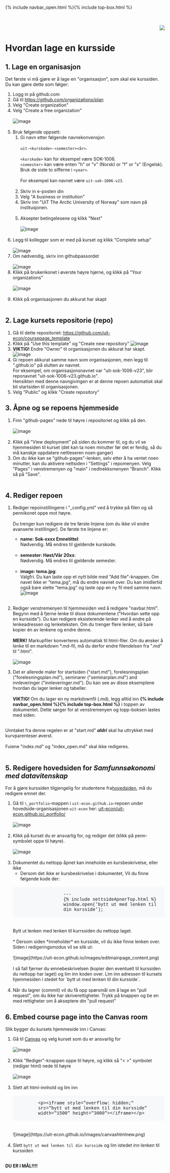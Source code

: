 
{% include navbar_open.html %}{% include top-box.html %}
<br><br><br>
<div align="right">
	<a href="readme_en.html"><img src="https://uit-econ.github.io/images/Norway.png"></a>
</div>
										   
# Hvordan lage en kursside

## 1. Lage en organisasjon

Det første vi må gjøre er å lage en "organisasjon", som skal eie kurssiden. Du kan gjøre dette som følger:

1. Logg in på github.com
2. Gå til https://github.com/organizations/plan
3. Velg "Create organization"
4. Velg "Create a free organization" <br><br> ![image](https://uit-econ.github.io/images/createfreeorg.png)<br><br>
5. Bruk følgende oppsett:
	1. Gi navn etter følgende navnekonvensjon<br><br> 
	`uit-<kurskode>-<semester><år>`.<br><br>`<kurskode>` kan for eksempel være SOK-1006.<br>`<semester>` kan være enten "h" or "v" (Norsk) or "f" or "s" (Engelsk).<br>Bruk de siste to sifferne i `<year>`.<br><br>
	For eksempel kan navnet være `uit-sok-1006-v23`.<br><br>
	3. Skriv in e-posten din
	4. Velg "A business or institution"
	5. Skriv inn "UiT The Arctic University of Norway" som navn på institusjonen.<br><br>
	6. Aksepter betingelesene og klikk "Next"<br><br> ![image](https://uit-econ.github.io/images/setup.png)<br><br>
6. Legg til kollegger som er med på kurset og klikk "Complete setup"<br><br> ![image](https://uit-econ.github.io/images/addcolleagues.png)
7. Om nødvendig, skriv inn githubpassordet <br><br> ![image](https://uit-econ.github.io/images/password.png)
8. Klikk på brukerikonet i øverste høyre hjørne, og klikk på "Your organizations"<br><br> ![image](https://uit-econ.github.io/images/selectorganizations.png)<br><br>
9. Klikk på organisasjonen du akkurat har skapt<br><br>
		
## 2. Lage kursets repositorie (repo)

1. Gå til dette repositoriet: https://github.com/uit-econ/coursepage_template 
2. Klikk på "Use this template" og "Create new repository" ![image](https://uit-econ.github.io/images/createnewrepo.png)
4. **VIKTIG!** Endre "Owner" til organisasjonen du akkurat har skapt.<br> ![image](https://uit-econ.github.io/images/reposettings.png)
3. Gi repoen akkurat samme navn som organisasjonen, men legg til ".github.io" på slutten av navnet.<br>
	For eksempel, om organisasjonsnavnet var "uit-sok-1006-v23", blir reponavnet "uit-sok-1006-v23.github.io".<br>
	Hensikten med denne navngivingen er at denne repoen automatisk skal bli startsiden til organisasjonen.  
4. Velg "Public" og klikk "Create repository" 
		
## 3. Åpne og se repoens hjemmeside
1. Finn "github-pages" nede til høyre i repositoriet og klikk på den.<br><br>
	![image](https://uit-econ.github.io/images/githubpages.png)<br><br>
3. Klikk på "View deployment" på siden du kommer til, og du vil se hjemmesiden til kurset (det kan ta noen minutter før det er ferdig, så du må kanskje oppdatere nettleseren noen ganger)
4. Om du ikke kan se "github-pages"-lenken, selv etter å ha ventet noen minutter, kan du aktivere nettsiden i "Settings" i repomenyen. Velg "Pages" i venstremenyen og "main" i nedtrekksmenyen "Branch". Klikk så på "Save".<br><br>
			
## 4. Rediger repoen
1. Rediger repoinstillingene i "\_config.yml" ved å trykke på filen og så pennikonet oppe mot høyre. <br><br>Du trenger kun redigere de tre første linjene (om du ikke vil endre avanserte instillinger). De første tre linjene er:

	* **name: Sok-xxxx Emnetittel**: <br>
	Nødvendig. Må endres til gjeldende kurskode.<br><br>
	* **semester: Høst/Vår 20xx**:<br>
	Nødvendig. Må endres til gjeldende semester.<br><br>
	* **image: tema.jpg**:<br>
	Valgfri. Du kan laste opp et nytt bilde med "Add file"-knappen. Om navet ikke er "tema.jpg", må du endre navnet over. Du kan imidlertid også bare slette "tema.jpg" og laste opp en ny fil med samme navn. ![image](https://uit-econ.github.io/images/editconfig0.png)<br><br>

2. Rediger venstremenyen til hjemmesiden ved å redigere "navbar.html". Begynn med å fjerne lenke til disse dokumentene ("Hvordan sette opp en kursside"). 
	Du kan redigere eksisterende lenker ved å endre på lenkeadressen og lenketeksten. Om du trenger flere lenker, så bare kopier én av lenkene og endre denne. <br><br>
	**MERK!** Markupfiler konverteres automatisk til html-filer. Om du ønsker å lenke til en markdown \*.md-fil, må du derfor endre filendelsen fra ".md" til ".html". <br><br> ![image](https://uit-econ.github.io/images/editnavigate.png)

3. Det er allerede maler for startsiden ("start.md"), forelesningsplan ("forelesningsplan.md"),
	seminarer ("seminarplan.md") and innleveringer ("innleveringer.md"). Du kan see av disse eksemplene hvordan du lager lenker og tabeller. <br><br>
	**VIKTIG!** Om du lager en ny markdownfil (.md), legg alltid inn **\{\% include navbar_open.html \%\}\{\% include top-box.html \%\}** i toppen av dokumentet. Dette sørger for at venstremenyen og topp-boksen lastes med siden.<br><br>

Unntaket fra denne regelen er at "start.md" ***aldri*** skal ha uttrykket med kurvparenteser øverst.<br><br>
Fuiene "index.md" og "index_open.md" skal ikke redigeres. <br><br>

## 5. Redigere hovedsiden for *Samfunnsøkonomi med datavitenskap*
For å gjøre kurssiden tilgjengelig for studentene fra[hovedsiden](https://uit-econ.github.io/), må du redigere emnet der. 

1. Gå til  `\_portfolio`-mappen i `uit-econ.github.io`-repoen under hovedside-organisasjonen `uit-econ` her: [uit-econ/uit-econ.github.io/\_portfolio/](https://github.com/uit-econ/uit-econ.github.io/tree/main/_portfolio)<br><br>![image](https://uit-econ.github.io/images/editmainpage.png)<br><br>
2. Klikk på kurset du er ansvarlig for, og rediger det (klikk på penn-symbolet oppe til høyre).<br><br>![image](https://uit-econ.github.io/images/editmainpage2.png)<br><br>
3. Dokumentet du nettopp åpnet kan inneholde en kursbeskrivelse, eller ikke  <br>
	* Dersom det ikke er kursbeskrivelse i dokumentet, Vil du finne følgende kode der:<br><br>
	<div style="background-color:#f6f8fa;font-family:Courier; padding-left:160"><br>
	---<br>
	&#123;% include nettsideApnerTop.html %&#125;<br>
	window.open('bytt ut med lenken til din kursside');<br>
	<br></div><br><br>
	Bytt ut lenken med lenken til kurrssiden du nettopp laget. <br><br>
	* Dersom siden *inneholder* en kursside, vil du ikke finne lenken over. Siden i redigeringsmodus vil se slik ut:<br><br>![image](https://uit-econ.github.io/images/editmainpage_content.png)<br><br>
		I så fall fjerner du emnebeskrivelsen (kopier den eventuelt til kurssiden du nettopp har laget) og lim inn koden over. Lim inn adressen til kursets hjemmesiden i stedet for `bytt ut med lenken til din kursside`.  <br><br>
4. Når du lagrer (commit) vil du få opp spørsmål om å lage en "pull request", om du ikke har skriverettigheter. Trykk på knappen og be en med rettigheter om å akseptere din "pull request"

## 6. Embed course page into the Canvas room
Slik bygger du kursets hjemmeside inn i Canvas:
1. Gå til [Canvas](https://uit.instructure.com/) og velg kurset som du er ansvarlig for <br><br>![image](https://uit-econ.github.io/images/canvasorig.png)<br><br>
2. Klikk "Rediger"-knappen oppe til høyre, og klikk så "< >" symbolet (rediger html) nede til høyre <br><br>![image](https://uit-econ.github.io/images/canvashtmledit.png)<br><br>
3. Slett alt html-innhold og lim inn<br><br>
	<div style="background-color:#f6f8fa;font-family:Courier; padding-left:80"><br>
		&lt;p&gt;&lt;iframe style="overflow: hidden;"<br>
		src="bytt ut med lenken til din kursside"<br>
		width="1500" height="3000"&gt;&lt;/iframe&gt;&lt;/p&gt;<br>
		<br>
	</div><br><br>![image](https://uit-econ.github.io/images/canvashtmlnew.png)<br><br>
4. Slett `bytt ut med lenken til din kursside` og lim istedet inn lenken til kurssiden<br><br>
			
		
	
**DU ER I MÅL!!!!**
		
